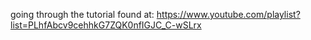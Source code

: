 
going through the tutorial found at: https://www.youtube.com/playlist?list=PLhfAbcv9cehhkG7ZQK0nfIGJC_C-wSLrx

